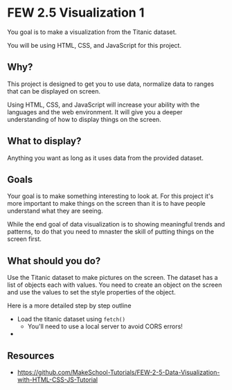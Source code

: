 # FEW 2.5 Visualization 1

You goal is to make a visualization from the Titanic dataset. 

You will be using HTML, CSS, and JavaScript for this project. 

## Why? 

This project is designed to get you to use data, normalize data to ranges that can be displayed on screen. 

Using HTML, CSS, and JavaScript will increase your ability with the languages and the web environment. It will give you a deeper understanding of how to display things on the screen. 

## What to display? 

Anything you want as long as it uses data from the provided dataset. 

## Goals 

Your goal is to make something interesting to look at. For this project it's more important to make things on the screen than it is to have people understand what they are seeing. 

While the end goal of data visualization is to showing meaningful trends and patterns, to do that you need to mnaster the skill of putting things on the screen first. 

## What should you do? 

Use the Titanic dataset to make pictures on the screen. The dataset has a list of objects each with values. You need to create an object on the screen and use the values to set the style properties of the object.

Here is a more detailed step by step outline 

- Load the titanic dataset using `fetch()`
  - You'll need to use a local server to avoid CORS errors!
- 

## Resources 

- https://github.com/MakeSchool-Tutorials/FEW-2-5-Data-Visualization-with-HTML-CSS-JS-Tutorial